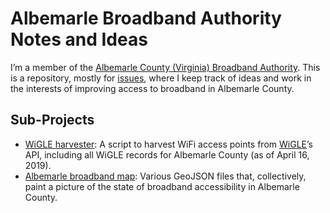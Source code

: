 # Albemarle Broadband Authority Notes and Ideas

I’m a member of the [Albemarle County (Virginia) Broadband Authority](http://www.albemarle.org/department.asp?department=broadband&relpage=22100). This is a repository, mostly for [issues](issues/), where I keep track of ideas and work in the interests of improving access to broadband in Albemarle County.

## Sub-Projects

* [WiGLE harvester](wigle/): A script to harvest WiFi access points from [WiGLE](https://wigle.net/)’s API, including all WiGLE records for Albemarle County (as of April 16, 2019).
* [Albemarle broadband map](map/): Various GeoJSON files that, collectively, paint a picture of the state of broadband accessibility in Albemarle County.
